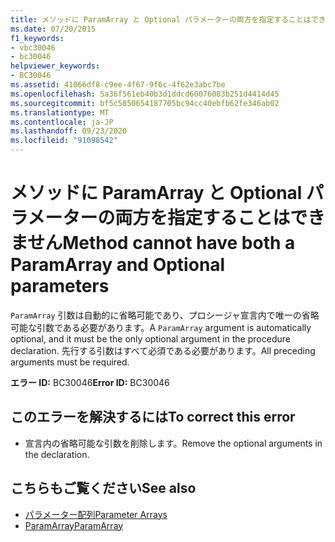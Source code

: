 ```yaml
---
title: メソッドに ParamArray と Optional パラメーターの両方を指定することはできません
ms.date: 07/20/2015
f1_keywords:
- vbc30046
- bc30046
helpviewer_keywords:
- BC30046
ms.assetid: 41066df8-c9ee-4f67-9f6c-4f62e3abc7be
ms.openlocfilehash: 5a36f561eb40b3d1ddcd60076083b251d4414d45
ms.sourcegitcommit: bf5c5850654187705bc94cc40ebfb62fe346ab02
ms.translationtype: MT
ms.contentlocale: ja-JP
ms.lasthandoff: 09/23/2020
ms.locfileid: "91098542"
---
```

# <a name="method-cannot-have-both-a-paramarray-and-optional-parameters"></a><span data-ttu-id="00cf3-102">メソッドに ParamArray と Optional パラメーターの両方を指定することはできません</span><span class="sxs-lookup"><span data-stu-id="00cf3-102">Method cannot have both a ParamArray and Optional parameters</span></span>

<span data-ttu-id="00cf3-103">`ParamArray` 引数は自動的に省略可能であり、プロシージャ宣言内で唯一の省略可能な引数である必要があります。</span><span class="sxs-lookup"><span data-stu-id="00cf3-103">A `ParamArray` argument is automatically optional, and it must be the only optional argument in the procedure declaration.</span></span> <span data-ttu-id="00cf3-104">先行する引数はすべて必須である必要があります。</span><span class="sxs-lookup"><span data-stu-id="00cf3-104">All preceding arguments must be required.</span></span>  
  
 <span data-ttu-id="00cf3-105">**エラー ID:** BC30046</span><span class="sxs-lookup"><span data-stu-id="00cf3-105">**Error ID:** BC30046</span></span>  
  
## <a name="to-correct-this-error"></a><span data-ttu-id="00cf3-106">このエラーを解決するには</span><span class="sxs-lookup"><span data-stu-id="00cf3-106">To correct this error</span></span>  
  
- <span data-ttu-id="00cf3-107">宣言内の省略可能な引数を削除します。</span><span class="sxs-lookup"><span data-stu-id="00cf3-107">Remove the optional arguments in the declaration.</span></span>  
  
## <a name="see-also"></a><span data-ttu-id="00cf3-108">こちらもご覧ください</span><span class="sxs-lookup"><span data-stu-id="00cf3-108">See also</span></span>

- [<span data-ttu-id="00cf3-109">パラメーター配列</span><span class="sxs-lookup"><span data-stu-id="00cf3-109">Parameter Arrays</span></span>](../programming-guide/language-features/procedures/parameter-arrays.md)
- [<span data-ttu-id="00cf3-110">ParamArray</span><span class="sxs-lookup"><span data-stu-id="00cf3-110">ParamArray</span></span>](../language-reference/modifiers/paramarray.md)
